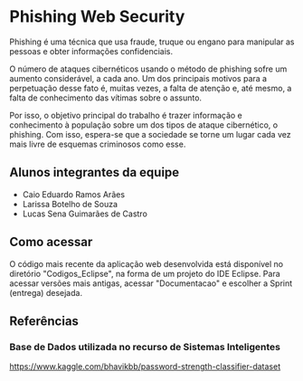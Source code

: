# Phishing Web Security

Phishing é uma técnica que usa fraude, truque ou engano para manipular as pessoas e obter informações confidenciais.

O número de ataques cibernéticos usando o método de phishing sofre um aumento considerável, a cada ano. Um dos principais motivos para a perpetuação desse fato é, muitas vezes, a falta de atenção e, até mesmo, a falta de conhecimento das vítimas sobre o assunto.

Por isso, o objetivo principal do trabalho é trazer informação e conhecimento à população sobre um dos tipos de ataque cibernético, o phishing. Com isso, espera-se que a sociedade se torne um lugar cada vez mais livre de esquemas criminosos como esse.

## Alunos integrantes da equipe

* Caio Eduardo Ramos Arães
* Larissa Botelho de Souza
* Lucas Sena Guimarães de Castro

## Como acessar

O código mais recente da aplicação web desenvolvida está disponível no diretório "Codigos_Eclipse", na forma de um projeto do IDE Eclipse. Para acessar versões mais antigas, acessar "Documentacao" e escolher a Sprint (entrega) desejada.

## Referências

### Base de Dados utilizada no recurso de Sistemas Inteligentes

https://www.kaggle.com/bhavikbb/password-strength-classifier-dataset
